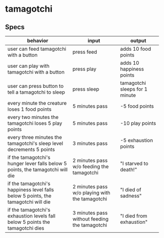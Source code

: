 # tamagotchi

## Specs
|  behavior  |  input  |  output  |
|------------|---------|----------|
| user can feed tamagotchi with a button    |  press feed  |  adds 10 food points   |
| user can play with tamagotchi with a button   |  press play   |  adds 10 happiness points  |
| user can press button to tell a tamagotchi to sleep    |  press sleep  | tamagotchi sleeps for 1 minute  |
| every minute the creature loses 1 food points  | 5 minutes pass  | -5 food points  |
| every two minutes the tamagotchi loses 5 play points| 5 minutes pass | -10 play points |
| every three minutes the tamagotchi's sleep level decrements 5 points | 3 minutes pass | -5 exhaustion points |
| if the tamagotchi's hunger lever falls below 5 points, the tamagotchi will die | 2 minutes pass w/o feeding the tamagotchi |"I starved to death!" |
| if the tamagotchi's happiness level falls below 5 points, the tamagotchi will die | 2 minutes pass w/o playing with the tamagotchi | "I died of sadness" |
| if the tamagotchi's exhaustion levels fall below 5 points the tamagotchi dies | 3 minutes pass without feeding the tamagotchi | "I died from exhaustion"|
